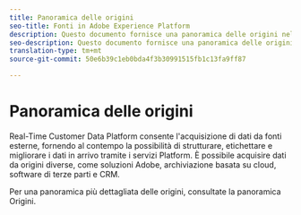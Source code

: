 ```yaml
---
title: Panoramica delle origini
seo-title: Fonti in Adobe Experience Platform
description: Questo documento fornisce una panoramica delle origini nella piattaforma dati cliente in tempo reale
seo-description: Questo documento fornisce una panoramica delle origini nella piattaforma dati cliente in tempo reale
translation-type: tm+mt
source-git-commit: 50e6b39c1eb0bda4f3b30991515fb1c13fa9ff87

---
```



# Panoramica delle origini

Real-Time Customer Data Platform consente l&#39;acquisizione di dati da fonti esterne, fornendo al contempo la possibilità di strutturare, etichettare e migliorare i dati in arrivo tramite i servizi Platform. È possibile acquisire dati da origini diverse, come soluzioni Adobe, archiviazione basata su cloud, software di terze parti e CRM.

Per una panoramica più dettagliata delle origini, consultate la panoramica [](../../source-connectors/home.md)Origini.
